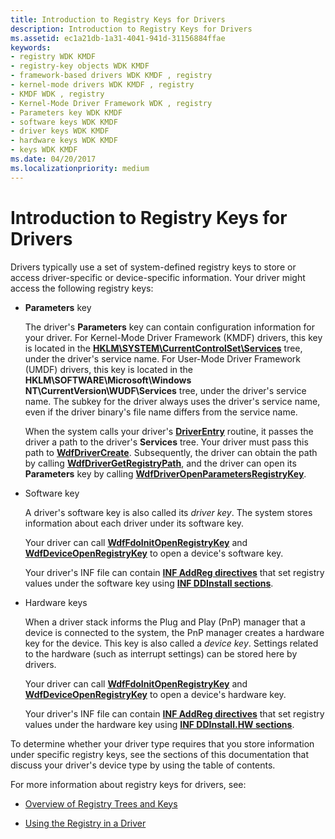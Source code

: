 ```yaml
---
title: Introduction to Registry Keys for Drivers
description: Introduction to Registry Keys for Drivers
ms.assetid: ec1a21db-1a31-4041-941d-31156884ffae
keywords:
- registry WDK KMDF
- registry-key objects WDK KMDF
- framework-based drivers WDK KMDF , registry
- kernel-mode drivers WDK KMDF , registry
- KMDF WDK , registry
- Kernel-Mode Driver Framework WDK , registry
- Parameters key WDK KMDF
- software keys WDK KMDF
- driver keys WDK KMDF
- hardware keys WDK KMDF
- keys WDK KMDF
ms.date: 04/20/2017
ms.localizationpriority: medium
---
```


# Introduction to Registry Keys for Drivers


Drivers typically use a set of system-defined registry keys to store or access driver-specific or device-specific information. Your driver might access the following registry keys:

-   **Parameters** key

    The driver's **Parameters** key can contain configuration information for your driver. For Kernel-Mode Driver Framework (KMDF) drivers, this key is located in the [**HKLM\\SYSTEM\\CurrentControlSet\\Services**](https://docs.microsoft.com/windows-hardware/drivers/install/hklm-system-currentcontrolset-services-registry-tree) tree, under the driver's service name. For User-Mode Driver Framework (UMDF) drivers, this key is located in the **HKLM\\SOFTWARE\\Microsoft\\Windows NT\\CurrentVersion\\WUDF\\Services** tree, under the driver's service name. The subkey for the driver always uses the driver's service name, even if the driver binary's file name differs from the service name.

    When the system calls your driver's [**DriverEntry**](https://docs.microsoft.com/windows-hardware/drivers/wdf/driverentry-for-kmdf-drivers) routine, it passes the driver a path to the driver's **Services** tree. Your driver must pass this path to [**WdfDriverCreate**](https://docs.microsoft.com/windows-hardware/drivers/ddi/wdfdriver/nf-wdfdriver-wdfdrivercreate). Subsequently, the driver can obtain the path by calling [**WdfDriverGetRegistryPath**](https://docs.microsoft.com/windows-hardware/drivers/ddi/wdfdriver/nf-wdfdriver-wdfdrivergetregistrypath), and the driver can open its **Parameters** key by calling [**WdfDriverOpenParametersRegistryKey**](https://docs.microsoft.com/windows-hardware/drivers/ddi/wdfdriver/nf-wdfdriver-wdfdriveropenparametersregistrykey).

-   Software key

    A driver's software key is also called its *driver key*. The system stores information about each driver under its software key.

    Your driver can call [**WdfFdoInitOpenRegistryKey**](https://docs.microsoft.com/windows-hardware/drivers/ddi/wdffdo/nf-wdffdo-wdffdoinitopenregistrykey) and [**WdfDeviceOpenRegistryKey**](https://docs.microsoft.com/windows-hardware/drivers/ddi/wdfdevice/nf-wdfdevice-wdfdeviceopenregistrykey) to open a device's software key.

    Your driver's INF file can contain [**INF AddReg directives**](https://docs.microsoft.com/windows-hardware/drivers/install/inf-addreg-directive) that set registry values under the software key using [**INF DDInstall sections**](https://docs.microsoft.com/windows-hardware/drivers/install/inf-ddinstall-section).

-   Hardware keys

    When a driver stack informs the Plug and Play (PnP) manager that a device is connected to the system, the PnP manager creates a hardware key for the device. This key is also called a *device key*. Settings related to the hardware (such as interrupt settings) can be stored here by drivers.

    Your driver can call [**WdfFdoInitOpenRegistryKey**](https://docs.microsoft.com/windows-hardware/drivers/ddi/wdffdo/nf-wdffdo-wdffdoinitopenregistrykey) and [**WdfDeviceOpenRegistryKey**](https://docs.microsoft.com/windows-hardware/drivers/ddi/wdfdevice/nf-wdfdevice-wdfdeviceopenregistrykey) to open a device's hardware key.

    Your driver's INF file can contain [**INF AddReg directives**](https://docs.microsoft.com/windows-hardware/drivers/install/inf-addreg-directive) that set registry values under the hardware key using [**INF DDInstall.HW sections**](https://docs.microsoft.com/windows-hardware/drivers/install/inf-ddinstall-hw-section).

To determine whether your driver type requires that you store information under specific registry keys, see the sections of this documentation that discuss your driver's device type by using the table of contents.

For more information about registry keys for drivers, see:

-   [Overview of Registry Trees and Keys](https://docs.microsoft.com/windows-hardware/drivers/install/overview-of-registry-trees-and-keys)

-   [Using the Registry in a Driver](https://docs.microsoft.com/windows-hardware/drivers/kernel/using-the-registry-in-a-driver)

 

 





